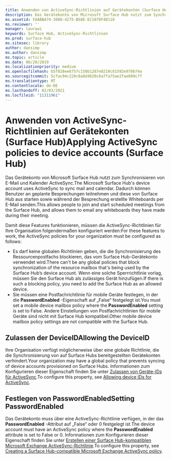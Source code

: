 ```yaml
---
title: Anwenden von ActiveSync-Richtlinien auf Gerätekonten (Surface Hub)
description: Das Gerätekonto von Microsoft Surface Hub nutzt zum Synchronisieren von E-Mail und Kalender ActiveSync. Dadurch können Benutzer an geplante Besprechungen teilnehmen und diese von Surface Hub aus starten sowie während der Besprechung erstellte Whiteboards per E-Mail senden.
ms.assetid: FAABBA74-3088-4275-B58E-EC1070F4D110
ms.reviewer: ''
manager: laurawi
keywords: Surface Hub, ActiveSync-Richtlinien
ms.prod: surface-hub
ms.sitesec: library
author: dansimp
ms.author: dansimp
ms.topic: article
ms.date: 06/20/2019
ms.localizationpriority: medium
ms.openlocfilehash: b5f828ee6757c150b1287e8210c81592e970b74a
ms.sourcegitcommit: 5cfac94c220c8a8d4620c6a7fa75ae2fae089c7f
ms.translationtype: MT
ms.contentlocale: de-DE
ms.lasthandoff: 02/03/2021
ms.locfileid: "11311961"
---
```

# <span data-ttu-id="2a4ff-105">Anwenden von ActiveSync-Richtlinien auf Gerätekonten (Surface Hub)</span><span class="sxs-lookup"><span data-stu-id="2a4ff-105">Applying ActiveSync policies to device accounts (Surface Hub)</span></span>


<span data-ttu-id="2a4ff-106">Das Gerätekonto von Microsoft Surface Hub nutzt zum Synchronisieren von E-Mail und Kalender ActiveSync.</span><span class="sxs-lookup"><span data-stu-id="2a4ff-106">The Microsoft Surface Hub's device account uses ActiveSync to sync mail and calendar.</span></span> <span data-ttu-id="2a4ff-107">Dadurch können Benutzer an geplante Besprechungen teilnehmen und diese von Surface Hub aus starten sowie während der Besprechung erstellte Whiteboards per E-Mail senden.</span><span class="sxs-lookup"><span data-stu-id="2a4ff-107">This allows people to join and start scheduled meetings from the Surface Hub, and allows them to email any whiteboards they have made during their meeting.</span></span>

<span data-ttu-id="2a4ff-108">Damit diese Features funktionieren, müssen die ActiveSync-Richtlinien für Ihre Organisation folgendermaßen konfiguriert werden:</span><span class="sxs-lookup"><span data-stu-id="2a4ff-108">For these features to work, the ActiveSync policies for your organization must be configured as follows:</span></span>

-   <span data-ttu-id="2a4ff-109">Es darf keine globalen Richtlinien geben, die die Synchronisierung des Ressourcenpostfachs blockieren, das vom Surface Hub-Gerätekonto verwendet wird.</span><span class="sxs-lookup"><span data-stu-id="2a4ff-109">There can't be any global policies that block synchronization of the resource mailbox that's being used by the Surface Hub’s device account.</span></span> <span data-ttu-id="2a4ff-110">Wenn eine solche Sperrrichtlinie vorlag, müssen Sie den Surface Hub als zulässiges Gerät hinzufügen.</span><span class="sxs-lookup"><span data-stu-id="2a4ff-110">If there is such a blocking policy, you need to add the Surface Hub as an allowed device.</span></span>
-   <span data-ttu-id="2a4ff-111">Sie müssen eine Postfachrichtlinie für mobile Geräte festlegen, in der die **PasswordEnabled** -Eigenschaft auf „False“ festgelegt ist.</span><span class="sxs-lookup"><span data-stu-id="2a4ff-111">You must set a mobile device mailbox policy where the **PasswordEnabled** setting is set to False.</span></span> <span data-ttu-id="2a4ff-112">Andere Einstellungen von Postfachrichtlinien für mobile Geräte sind nicht mit Surface Hub kompatibel.</span><span class="sxs-lookup"><span data-stu-id="2a4ff-112">Other mobile device mailbox policy settings are not compatible with the Surface Hub.</span></span>

## <span data-ttu-id="2a4ff-113">Zulassen der DeviceID</span><span class="sxs-lookup"><span data-stu-id="2a4ff-113">Allowing the DeviceID</span></span>

<span data-ttu-id="2a4ff-114">Ihre Organisation verfügt möglicherweise über eine globale Richtlinie, die die Synchronisierung von auf Surface Hubs bereitgestellten Gerätekonten verhindert.</span><span class="sxs-lookup"><span data-stu-id="2a4ff-114">Your organization may have a global policy that prevents syncing of device accounts provisioned on Surface Hubs.</span></span> <span data-ttu-id="2a4ff-115">Informationen zum Konfigurieren dieser Eigenschaft finden Sie unter [Zulassen von Geräte-IDs für ActiveSync](appendix-a-powershell-scripts-for-surface-hub.md#allowing-device-ids-for-activesync).</span><span class="sxs-lookup"><span data-stu-id="2a4ff-115">To configure this property, see [Allowing device IDs for ActiveSync](appendix-a-powershell-scripts-for-surface-hub.md#allowing-device-ids-for-activesync).</span></span>

## <span data-ttu-id="2a4ff-116">Festlegen von PasswordEnabled</span><span class="sxs-lookup"><span data-stu-id="2a4ff-116">Setting PasswordEnabled</span></span>

<span data-ttu-id="2a4ff-117">Das Gerätekonto muss über eine ActiveSync-Richtlinie verfügen, in der das **PasswordEnabled** -Attribut auf „False“ oder 0 festgelegt ist.</span><span class="sxs-lookup"><span data-stu-id="2a4ff-117">The device account must have an ActiveSync policy where the **PasswordEnabled** attribute is set to False or 0.</span></span> <span data-ttu-id="2a4ff-118">Informationen zum Konfigurieren dieser Eigenschaft finden Sie unter [Erstellen einer Surface Hub-kompatiblen Microsoft Exchange ActiveSync-Richtlinie](appendix-a-powershell-scripts-for-surface-hub.md#create-compatible-as-policy).</span><span class="sxs-lookup"><span data-stu-id="2a4ff-118">To configure this property, see [Creating a Surface Hub-compatible Microsoft Exchange ActiveSync policy](appendix-a-powershell-scripts-for-surface-hub.md#create-compatible-as-policy).</span></span>

 

 





